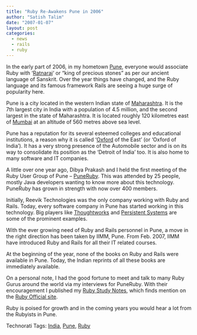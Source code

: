 ```yaml
---
title: "Ruby Re-Awakens Pune in 2006"
author: "Satish Talim"
date: "2007-01-07"
layout: post
categories:
  - news
  - rails
  - ruby
---
```

In the early part of 2006, in my hometown
[Pune](http://en.wikipedia.org/wiki/Pune), everyone would associate Ruby
with ‘[Ratnaraj](http://www.gemsbiz.com/docs/ruby.asp)‘ or “king of
precious stones” as per our ancient language of Sanskrit. Over the year
things have changed, and the Ruby language and its famous framework
Rails are seeing a huge surge of popularity here.<!--more-->

Pune is a city located in the western Indian state of
[Maharashtra](http://en.wikipedia.org/wiki/Maharashtra). It is the 7th
largest city in India with a population of 4.5 million, and the second
largest in the state of Maharashtra. It is located roughly 120
kilometres east of [Mumbai](http://en.wikipedia.org/wiki/Mumbai) at an
altitude of 560 metres above sea level.

Pune has a reputation for its several esteemed colleges and educational
institutions, a reason why it is called
‘[Oxford](http://en.wikipedia.org/wiki/Oxford) of the East’ (or ‘Oxford
of India’). It has a very strong presence of the Automobile sector and
is on its way to consolidate its position as the ‘Detroit of India’ too.
It is also home to many software and IT companies.

A little over one year ago, Dibya Prakash and I held the first meeting of the Ruby User Group of Pune –
[PuneRuby](http://tech.groups.yahoo.com/group/puneruby/). This was
attended by 25 people, mostly Java developers wanting to know more about
this technology. PuneRuby has grown in strength with now over 400
members.

Initially, Reevik Technologies was the only
company working with Ruby and Rails. Today, every software company in
Pune has started working in this technology. Big players like
[Thoughtworks](http://www.thoughtworks.co.in/index.html) and [Persistent
Systems](http://www.persistentsys.com/) are some of the prominent
examples.

With the ever growing need of Ruby and Rails personnel in Pune, a move
in the right direction has been taken by IIMM, Pune. From Feb. 2007, IIMM
have introduced Ruby and Rails for all their IT related courses.

At the beginning of the year, none of the books on Ruby and Rails were
available in Pune. Today, the Indian reprints of all these books are
immediately available.

On a personal note, I had the good fortune to meet and talk to many
Ruby Gurus around the world via my interviews for PuneRuby. With their encouragement I
published my [Ruby Study Notes](http://rubylearning.com/), which finds
mention on the [Ruby Official
site](http://www.ruby-lang.org/en/documentation/).

Ruby is poised for growth and in the coming years you would hear a lot
from the Rubyists in Pune.

Technorati Tags: [India](http://technorati.com/tag/India),
[Pune](http://technorati.com/tag/Pune),
[Ruby](http://technorati.com/tag/Ruby)
